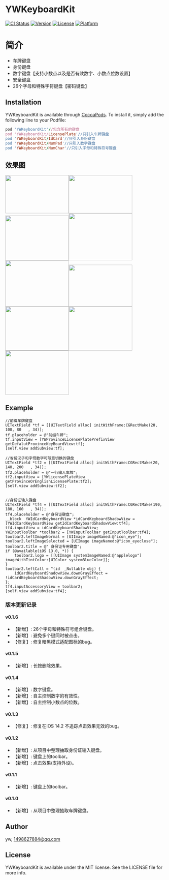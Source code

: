 # YWKeyboardKit

[![CI Status](https://img.shields.io/travis/yw/YWKeyboardKit.svg?style=flat)](https://travis-ci.org/yw/YWKeyboardKit)
[![Version](https://img.shields.io/cocoapods/v/YWKeyboardKit.svg?style=flat)](https://cocoapods.org/pods/YWKeyboardKit)
[![License](https://img.shields.io/cocoapods/l/YWKeyboardKit.svg?style=flat)](https://cocoapods.org/pods/YWKeyboardKit)
[![Platform](https://img.shields.io/cocoapods/p/YWKeyboardKit.svg?style=flat)](https://cocoapods.org/pods/YWKeyboardKit)



简介
==============
-  车牌键盘
-  身份键盘
-  数字键盘【支持小数点以及是否有效数字、小数点位数设置】
-  安全键盘
-  26个字母和特殊字符键盘【密码键盘】

## Installation

YWKeyboardKit is available through [CocoaPods](https://cocoapods.org). To install
it, simply add the following line to your Podfile:

```ruby
pod 'YWKeyboardKit'//包含所有的键盘
pod 'YWKeyboardKit/LicensePlate'//只引入车牌键盘
pod 'YWKeyboardKit/IdCard'//只引入身份键盘
pod 'YWKeyboardKit/NumPad'//只引入数字键盘
pod 'YWKeyboardKit/NumChar'//只引入字母和特殊符号键盘

```

## 效果图
<img src="https://github.com/flyOfYW/YWKeyboardKit/blob/master/image_re/id_card_1%402x.png" width="200" height="120"><img src="https://github.com/flyOfYW/YWKeyboardKit/blob/master/image_re/id_card_2%402x.png" width="200" height="120"><img src="https://github.com/flyOfYW/YWKeyboardKit/blob/master/image_re/plate_1%402x.png"   width="200" height="141"><img src="https://github.com/flyOfYW/YWKeyboardKit/blob/master/image_re/plate_2%402x.png"   width="200" height="148"><img src="https://github.com/flyOfYW/YWKeyboardKit/blob/master/image_re/plate_3%402x.png"   width="200" height="145"><img src="https://github.com/flyOfYW/YWKeyboardKit/blob/master/image_re/num_pad_1%402x.png"   width="200" height="131"><img src="https://github.com/flyOfYW/YWKeyboardKit/blob/master/image_re/num_pad_2%402x.png"   width="200" height="139"><img src="https://github.com/flyOfYW/YWKeyboardKit/blob/master/image_re/num_char1%402x.png"   width="200" height="139"><img src="https://github.com/flyOfYW/YWKeyboardKit/blob/master/image_re/num_char2%402x.png"   width="200" height="139">


## Example

```
//前缀车牌键盘
UITextField *tf = [[UITextField alloc] initWithFrame:CGRectMake(20, 100, 80   , 34)];
tf.placeholder = @"前缀车牌";
tf.inputView = [YWProvinceLicensePlatePrefixView getDefalutProvinceKeyBoardView:tf];
[self.view addSubview:tf];

//省份汉子和字母数字可随意切换的键盘
UITextField *tf2 = [[UITextField alloc] initWithFrame:CGRectMake(20, 140, 200   , 34)];
tf2.placeholder = @"一行输入车牌";
tf2.inputView = [YWLicensePlateView getProvinceOrEnglishLicensePlate:tf2];
[self.view addSubview:tf2];


//身份证输入键盘
UITextField *tf4 = [[UITextField alloc] initWithFrame:CGRectMake(190, 180, 160   , 34)];
tf4.placeholder = @"身份证键盘";
__block  YWIdCardKeyboardView *idCardKeyboardShadowView = [YWIdCardKeyboardView getIdCardKeyboardShadowView:tf4];
tf4.inputView = idCardKeyboardShadowView;
YWInputToolbar *toolbar2 = [YWInputToolbar getInputToolbar:tf4];
toolbar2.leftImageNormal = [UIImage imageNamed:@"icon_eye"];
toolbar2.leftImageSelected = [UIImage imageNamed:@"icon_eyeclose"];
toolbar2.title = @" 身份证专用键盘";
if (@available(iOS 13.0, *)) {
    toolbar2.logo = [[UIImage systemImageNamed:@"applelogo"] imageWithTintColor:[UIColor systemBlueColor]];
}
toolbar2.leftCall = ^(id  _Nullable obj) {
    idCardKeyboardShadowView.downGrayEffect = !idCardKeyboardShadowView.downGrayEffect;
};
tf4.inputAccessoryView = toolbar2;
[self.view addSubview:tf4];

```

### 版本更新记录
#### v0.1.6
- 【新增】: 26个字母和特殊符号组合键盘。
- 【新增】: 避免多个键同时被点击。
- 【修复】: 修复暗黑模式适配图标的bug。
#### v0.1.5
- 【新增】: 长按删除效果。
#### v0.1.4
- 【新增】: 数字键盘。
- 【新增】: 自主控制数字的有效性。
- 【新增】: 自主控制小数点的位数。
#### v0.1.3
- 【修复】: 修复在iOS 14.2 不追踪点击效果无效的bug。
#### v0.1.2
- 【新增】: 从项目中整理抽取身份证输入键盘。
- 【新增】: 键盘上的toolbar。
- 【新增】: 点击效果(支持外设)。
#### v0.1.1
- 【新增】: 键盘上的toolbar。
#### v0.1.0
- 【新增】: 从项目中整理抽取车牌键盘。


## Author

yw, 1498627884@qq.com

## License

YWKeyboardKit is available under the MIT license. See the LICENSE file for more info.
